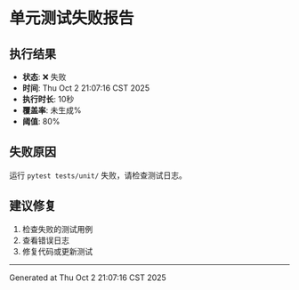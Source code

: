 # 单元测试失败报告

## 执行结果
- **状态**: ❌ 失败
- **时间**: Thu Oct  2 21:07:16 CST 2025
- **执行时长**: 10秒
- **覆盖率**: 未生成%
- **阈值**: 80%

## 失败原因
运行 `pytest tests/unit/` 失败，请检查测试日志。

## 建议修复
1. 检查失败的测试用例
2. 查看错误日志
3. 修复代码或更新测试

---
Generated at Thu Oct  2 21:07:16 CST 2025
